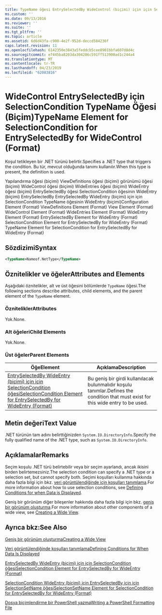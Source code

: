 ```yaml
---
title: TypeName öğesi EntrySelectedBy WideControl (biçimi) için için SelectionCondition için | Microsoft Docs
ms.custom: ''
ms.date: 09/13/2016
ms.reviewer: ''
ms.suite: ''
ms.tgt_pltfrm: ''
ms.topic: article
ms.assetid: 6d6d43fa-c900-4e2f-952d-deccd584236f
caps.latest.revision: 11
ms.openlocfilehash: 6142350e3843a5feddcb5cee8901bbfa607d8d4c
ms.sourcegitcommit: e7445ba8203da304286c591ff513900ad1c244a4
ms.translationtype: MT
ms.contentlocale: tr-TR
ms.lasthandoff: 04/23/2019
ms.locfileid: "62083816"
---
```

# <a name="typename-element-for-selectioncondition-for-entryselectedby-for-widecontrol-format"></a><span data-ttu-id="65805-102">WideControl EntrySelectedBy için SelectionCondition TypeName Öğesi (Biçim)</span><span class="sxs-lookup"><span data-stu-id="65805-102">TypeName Element for SelectionCondition for EntrySelectedBy for WideControl (Format)</span></span>

<span data-ttu-id="65805-103">Koşul tetikleyen bir .NET türünü belirtir.</span><span class="sxs-lookup"><span data-stu-id="65805-103">Specifies a .NET type that triggers the condition.</span></span> <span data-ttu-id="65805-104">Bu tür, mevcut olduğunda tanımı kullanılır.</span><span class="sxs-lookup"><span data-stu-id="65805-104">When this type is present, the definition is used.</span></span>

<span data-ttu-id="65805-105">Yapılandırma öğesi (biçimi) ViewDefinitions öğesi (biçimi) görünümü öğesi (biçimi) WideControl öğesi (biçimi) WideEntries öğesi (biçimi) WideEntry öğesi (biçimi) EntrySelectedBy öğesi SelectionCondition öğesinin WideEntry (biçimi) EntrySelectedBy EntrySelectedBy WideEntry (biçimi) için için SelectionCondition TypeName öğesinin WideEntry (biçimi)</span><span class="sxs-lookup"><span data-stu-id="65805-105">Configuration Element (Format) ViewDefinitions Element (Format) View Element (Format) WideControl Element (Format) WideEntries Element (Format) WideEntry Element (Format) EntrySelectedBy Element for WideEntry (Format) SelectionCondition Element for EntrySelectedBy for WideEntry (Format) TypeName Element for SelectionCondition for EntrySelectedBy for WideEntry (Format)</span></span>

## <a name="syntax"></a><span data-ttu-id="65805-106">Sözdizimi</span><span class="sxs-lookup"><span data-stu-id="65805-106">Syntax</span></span>

```xml
<TypeName>Nameof.NetType</TypeName>
```

## <a name="attributes-and-elements"></a><span data-ttu-id="65805-107">Öznitelikler ve öğeler</span><span class="sxs-lookup"><span data-stu-id="65805-107">Attributes and Elements</span></span>

<span data-ttu-id="65805-108">Aşağıdaki öznitelikler, alt ve üst öğesini bölümlerde `TypeName` öğesi.</span><span class="sxs-lookup"><span data-stu-id="65805-108">The following sections describe attributes, child elements, and the parent element of the `TypeName` element.</span></span>

### <a name="attributes"></a><span data-ttu-id="65805-109">Öznitelikler</span><span class="sxs-lookup"><span data-stu-id="65805-109">Attributes</span></span>

<span data-ttu-id="65805-110">Yok.</span><span class="sxs-lookup"><span data-stu-id="65805-110">None.</span></span>

### <a name="child-elements"></a><span data-ttu-id="65805-111">Alt öğeleri</span><span class="sxs-lookup"><span data-stu-id="65805-111">Child Elements</span></span>

<span data-ttu-id="65805-112">Yok.</span><span class="sxs-lookup"><span data-stu-id="65805-112">None.</span></span>

### <a name="parent-elements"></a><span data-ttu-id="65805-113">Üst öğeler</span><span class="sxs-lookup"><span data-stu-id="65805-113">Parent Elements</span></span>

|<span data-ttu-id="65805-114">Öğe</span><span class="sxs-lookup"><span data-stu-id="65805-114">Element</span></span>|<span data-ttu-id="65805-115">Açıklama</span><span class="sxs-lookup"><span data-stu-id="65805-115">Description</span></span>|
|-------------|-----------------|
|[<span data-ttu-id="65805-116">EntrySelectedBy WideEntry (biçimi) için için SelectionCondition öğesi</span><span class="sxs-lookup"><span data-stu-id="65805-116">SelectionCondition Element for EntrySelectedBy for WideEntry (Format)</span></span>](./selectioncondition-element-for-entryselectedby-for-widecontrol-format.md)|<span data-ttu-id="65805-117">Bu geniş bir girdi kullanılacak bulunmalıdır koşulu tanımlar.</span><span class="sxs-lookup"><span data-stu-id="65805-117">Defines the condition that must exist for this wide entry to be used.</span></span>|

## <a name="text-value"></a><span data-ttu-id="65805-118">Metin değeri</span><span class="sxs-lookup"><span data-stu-id="65805-118">Text Value</span></span>

<span data-ttu-id="65805-119">.NET türünün tam adını belirttiğinizden `System.IO.DirectoryInfo`.</span><span class="sxs-lookup"><span data-stu-id="65805-119">Specify the fully qualified name of the .NET type, such as `System.IO.DirectoryInfo`.</span></span>

## <a name="remarks"></a><span data-ttu-id="65805-120">Açıklamalar</span><span class="sxs-lookup"><span data-stu-id="65805-120">Remarks</span></span>

<span data-ttu-id="65805-121">Seçim koşulu .NET türü belirtebilir veya bir seçim ayarlandı, ancak ikisini birden belirtemezsiniz.</span><span class="sxs-lookup"><span data-stu-id="65805-121">The selection condition can specify a .NET type or a selection set, but cannot specify both.</span></span> <span data-ttu-id="65805-122">Seçimi koşulları kullanma hakkında daha fazla bilgi için bkz. [veri görüntülendiğinde için koşulları tanımlama](./defining-conditions-for-displaying-data.md).</span><span class="sxs-lookup"><span data-stu-id="65805-122">For more information about how to use selection conditions, see [Defining Conditions for when Data is Displayed](./defining-conditions-for-displaying-data.md).</span></span>

<span data-ttu-id="65805-123">Geniş bir görünüm diğer bileşenler hakkında daha fazla bilgi için bkz. [geniş bir görünüm oluşturma](./creating-a-wide-view.md).</span><span class="sxs-lookup"><span data-stu-id="65805-123">For more information about other components of a wide view, see [Creating a Wide View](./creating-a-wide-view.md).</span></span>

## <a name="see-also"></a><span data-ttu-id="65805-124">Ayrıca bkz:</span><span class="sxs-lookup"><span data-stu-id="65805-124">See Also</span></span>

[<span data-ttu-id="65805-125">Geniş bir görünüm oluşturma</span><span class="sxs-lookup"><span data-stu-id="65805-125">Creating a Wide View</span></span>](./creating-a-wide-view.md)

[<span data-ttu-id="65805-126">Veri görüntülendiğinde koşulları tanımlama</span><span class="sxs-lookup"><span data-stu-id="65805-126">Defining Conditions for When Data Is Displayed</span></span>](./defining-conditions-for-displaying-data.md)

[<span data-ttu-id="65805-127">EntrySelectedBy WideEntry (biçimi) için için SelectionCondition öğesi</span><span class="sxs-lookup"><span data-stu-id="65805-127">SelectionCondition Element for EntrySelectedBy for WideEntry (Format)</span></span>](./selectioncondition-element-for-entryselectedby-for-widecontrol-format.md)

[<span data-ttu-id="65805-128">SelectionCondition WideEntry (biçimi) için EntrySelectedBy için için SelectionSetName öğesi</span><span class="sxs-lookup"><span data-stu-id="65805-128">SelectionSetName Element for SelectionCondition for EntrySelectedBy for WideEntry (Format)</span></span>](./selectionsetname-element-for-selectioncondition-for-entryselectedby-for-wideentry-format.md)

[<span data-ttu-id="65805-129">Dosya biçimlendirme bir PowerShell yazma</span><span class="sxs-lookup"><span data-stu-id="65805-129">Writing a PowerShell Formatting File</span></span>](./writing-a-powershell-formatting-file.md)
